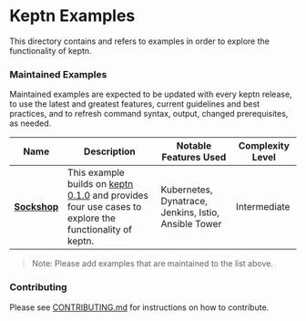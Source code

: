 # Keptn Examples

This directory contains and refers to examples in order to explore the functionality of keptn.

### Maintained Examples

Maintained examples are expected to be updated with every keptn release, to use the latest and greatest features, current guidelines and best practices, and to refresh command syntax, output, changed prerequisites, as needed.

|Name | Description | Notable Features Used | Complexity Level|
------------- | ------------- | ------------ | ------------ |
| [**Sockshop**](https://github.com/keptn-sockshop) | This example builds on [keptn 0.1.0](https://github.com/keptn/keptn/tree/0.1.0) and provides four use cases to explore the functionality of keptn. | Kubernetes, Dynatrace, Jenkins, Istio, Ansible Tower | Intermediate |

> Note: Please add examples that are maintained to the list above.

<!-- See [Example Guidelines](guidelines.md) for a description of what goes
in this directory, and what examples should contain. -->

### Contributing

Please see [CONTRIBUTING.md](CONTRIBUTING.md) for instructions on how to contribute.

